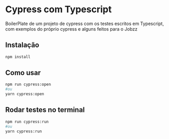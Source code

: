 # Cypress com Typescript

BoilerPlate de um projeto de cypress com os testes escritos em Typescript,
com exemplos do próprio cypress e alguns feitos para o Jobzz

## Instalação

```bash
npm install
```

## Como usar

```bash
npm run cypress:open
#ou
yarn cypress:open
```

## Rodar testes no terminal
```bash
npm run cypress:run
#ou
yarn cypress:run
```
